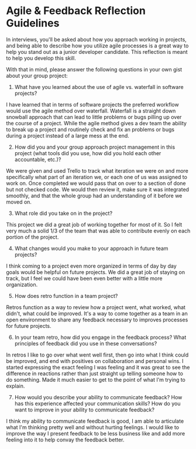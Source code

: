 # Agile & Feedback Reflection Guidelines
In interviews, you'll be asked about how you approach working in projects, and being able to describe how you utilize agile processes is a great way to help you stand out as a junior developer candidate. This reflection is meant to help you develop this skill.

With that in mind, please answer the following questions in your own gist about your group project:

1. What have you learned about the use of agile vs. waterfall in software projects? 

I have learned that in terms of software projects the preferred workflow would use the agile method over waterfall. Waterfall is a straight down snowball approach that can lead to little problems or bugs pilling up over the course of a project. While the agile method gives a dev team the ability to break up a project and routinely check and fix an problems or bugs during a project instead of a large mess at the end.

2. How did you and your group approach project management in this project (what tools did you use, how did you hold each other accountable, etc.)? 

We were given and used Trello to track what iteration we were on and more specifically what part of an iteration we, or each one of us was assigned to work on. Once completed we would pass that on over to a section of done but not checked code. We would then review it, make sure it was integrated smoothly, and that the whole group had an understanding of it before we moved on. 

3. What role did you take on in the project? 

This project we did a great job of working together for most of it. So I felt very much a solid 1/3 of the team that was able to contribute evenly on each portion of the project. 

4. What changes would you make to your approach in future team projects?

I think coming to a project even more organized in terms of day by day goals would be helpful on future projects. We did a great job of staying on track, but I feel we could have been even better with a little more organization. 

5. How does retro function in a team project?

Retros function as a way to review how a project went, what worked, what didn't, what could be improved. It's a way to come together as a team in an open environment to share any feedback necessary to improves processes for future projects. 

6. In your team retro, how did you engage in the feedback process? What principles of feedback did you use in these conversations?

In retros I like to go over what went well first, then go into what I think could be improved, and end with positives on collaboration and personal wins. I started expressing the exact feeling I was feeling and it was great to see the difference in reactions rather than just straight up telling someone how to do something. Made it much easier to get to the point of what I'm trying to explain. 

7. How would you describe your ability to communicate feedback? How has this experience affected your communication skills? How do you want to improve in your ability to communicate feedback?

I think my ability to communicate feedback is good, I am able to articulate what I'm thinking pretty well and without hurting feelings. I would like to improve the way I present feedback to be less business like and add more feeling into it to help convay the feedback better. 
